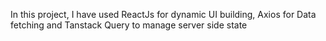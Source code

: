 In this project, I have used ReactJs for dynamic UI building, Axios for Data fetching and Tanstack Query to manage server side state 
